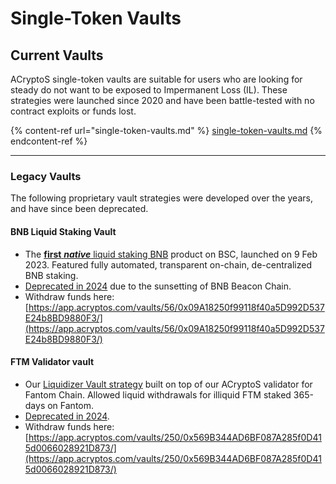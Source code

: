 # Single-Token Vaults

## Current Vaults

ACryptoS single-token vaults are suitable for users who are looking for steady do not want to be exposed to Impermanent Loss (IL). These strategies were launched since 2020 and have been battle-tested with no contract exploits or funds lost.

{% content-ref url="single-token-vaults.md" %}
[single-token-vaults.md](single-token-vaults.md)
{% endcontent-ref %}

***

### Legacy Vaults

The following proprietary vault strategies were developed over the years, and have since been deprecated.

#### BNB Liquid Staking Vault

* The [**first** _**native**_ liquid staking BNB](../legacy-products/bnb-native-liquid-staking.md) product on BSC, launched on 9 Feb 2023. Featured fully automated, transparent on-chain, de-centralized BNB staking.
* [Deprecated in 2024](https://t.me/acryptos/235790/241335) due to the sunsetting of BNB Beacon Chain.
* Withdraw funds here: [https://app.acryptos.com/vaults/56/0x09A18250f99118f40a5D992D537E24b8BD9880F3/](https://app.acryptos.com/vaults/56/0x09A18250f99118f40a5D992D537E24b8BD9880F3/)

#### FTM Validator vault

* Our [Liquidizer Vault strategy](../legacy-products/liquidizer-vaults.md) built on top of our ACryptoS validator for Fantom Chain. Allowed liquid withdrawals for illiquid FTM staked 365-days on Fantom.
* [Deprecated in 2024](https://t.me/acryptos/235790/241885).
* Withdraw funds here: [https://app.acryptos.com/vaults/250/0x569B344AD6BF087A285f0D415d0066028921D873/](https://app.acryptos.com/vaults/250/0x569B344AD6BF087A285f0D415d0066028921D873/)
